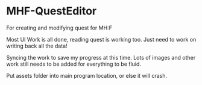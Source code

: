 # MHF-QuestEditor
For creating and modifying quest for MH:F

Most UI Work is all done, reading quest is working too.
Just need to work on writing back all the data!

Syncing the work to save my progress at this time.
Lots of images and other work still needs to be added for everything to be fluid.

Put assets folder into main program location, or else it will crash.